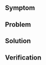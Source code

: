## Symptom
<!-- How did you find the problem, how does it manifest itself -->

## Problem
<!-- What causes the problem? -->

## Solution
<!-- How did you fix the problem -->

## Verification
<!-- How have you test & confirmed the solution -->
